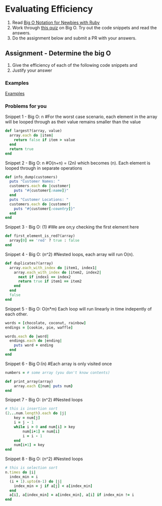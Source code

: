 # Evaluating Efficiency

1. Read [Big O Notation for Newbies with Ruby](http://www.datakicks.com/2016/06/04/big-o-notation.html)
2. Work through [this quiz](http://www.codequizzes.com/computer-science/beginner/big-o-algorithms) on Big O. Try out the code snippets and read the answers.
3. Do the assignment below and submit a PR with your answers.


## Assignment - Determine the big O
1) Give the efficiency of each of the following code snippets and
2) Justify your answer

### Examples
[Examples](examples.md)

### Problems for you

Snippet 1 - Big O: n #For the worst case scenario, each element in the array will be looped through as their value remains smaller than the value
```ruby
def largest?(array, value)
  array.each do |item|
    return false if item > value
  end
  return true
end
```

Snippet 2 - Big O: n #O(n+n) = (2n) which becomes (n). Each element is looped through in separate operations
```ruby
def info_dump(customers)
  puts "Customer Names: "
  customers.each do |customer|
    puts "#{customer[:name]}"
  end
  puts "Customer Locations: "
  customers.each do |customer|
    puts "#{customer[:country]}"
  end
end
```

Snippet 3 - Big O: (1) #We are on;y checking the first element here
```ruby
def first_element_is_red?(array)
  array[0] == 'red' ? true : false
end
```

Snippet 4 - Big O: (n^2) #Nested loops, each array will run O(n).
```ruby
def duplicates?(array)
  array.each_with_index do |item1, index1|
    array.each_with_index do |item2, index2|
      next if index1 == index2
      return true if item1 == item2
    end
  end
  false
end
```

Snippet 5 - Big O: O(n*m) Each loop will run linearly in time indepently of each other.
```ruby
words = [chocolate, coconut, rainbow]
endings = [cookie, pie, waffle]

words.each do |word|
  endings.each do |ending|
    puts word + ending
  end
end
```

Snippet 6 - Big O:(n) #Each array is only visited once
```ruby
numbers = # some array (you don't know contents)

def print_array(array)
    array.each {|num| puts num}
end
```

Snippet 7 - Big O: (n^2) #Nested loops
```ruby
# this is insertion sort
(2...num.length).each do |j|
    key = num[j]
    i = j - 1
    while i > 0 and num[i] > key
        num[i+1] = num[i]
        i = i - 1
    end
    num[i+1] = key
end
```

Snippet 8 - Big O: (n^2) #Nested loops 
```ruby
# this is selection sort
n.times do |i|
  index_min = i
  (i + 1).upto(n-1) do |j|
    index_min = j if a[j] < a[index_min]
  end
  a[i], a[index_min] = a[index_min], a[i] if index_min != i
end
```
